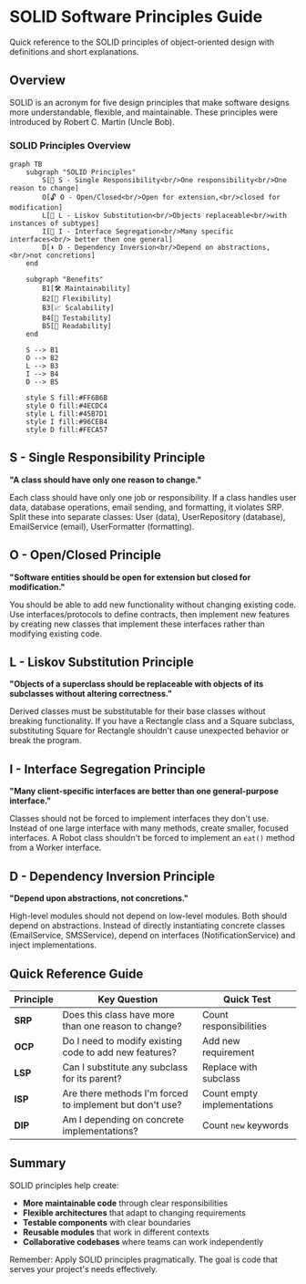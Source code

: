 # SOLID Software Principles Guide

Quick reference to the SOLID principles of object-oriented design with definitions and short explanations.

## Overview

SOLID is an acronym for five design principles that make software designs more understandable, flexible, and maintainable. These principles were introduced by Robert C. Martin (Uncle Bob).

### SOLID Principles Overview

```mermaid
graph TB
    subgraph "SOLID Principles"
        S[🎯 S - Single Responsibility<br/>One responsibility<br/>One reason to change]
        O[🔓 O - Open/Closed<br/>Open for extension,<br/>closed for modification]
        L[🔄 L - Liskov Substitution<br/>Objects replaceable<br/>with instances of subtypes]
        I[🔗 I - Interface Segregation<br/>Many specific interfaces<br/> better then one general]
        D[⬇️ D - Dependency Inversion<br/>Depend on abstractions,<br/>not concretions]
    end

    subgraph "Benefits"
        B1[🛠️ Maintainability]
        B2[🔄 Flexibility]
        B3[📈 Scalability]
        B4[🧪 Testability]
        B5[👥 Readability]
    end

    S --> B1
    O --> B2
    L --> B3
    I --> B4
    D --> B5

    style S fill:#FF6B6B
    style O fill:#4ECDC4
    style L fill:#45B7D1
    style I fill:#96CEB4
    style D fill:#FECA57
```

## S - Single Responsibility Principle

**"A class should have only one reason to change."**

Each class should have only one job or responsibility. If a class handles user data, database operations, email sending, and formatting, it violates SRP. Split these into separate classes: User (data), UserRepository (database), EmailService (email), UserFormatter (formatting).

## O - Open/Closed Principle

**"Software entities should be open for extension but closed for modification."**

You should be able to add new functionality without changing existing code. Use interfaces/protocols to define contracts, then implement new features by creating new classes that implement these interfaces rather than modifying existing code.

## L - Liskov Substitution Principle

**"Objects of a superclass should be replaceable with objects of its subclasses without altering correctness."**

Derived classes must be substitutable for their base classes without breaking functionality. If you have a Rectangle class and a Square subclass, substituting Square for Rectangle shouldn't cause unexpected behavior or break the program.

## I - Interface Segregation Principle

**"Many client-specific interfaces are better than one general-purpose interface."**

Classes should not be forced to implement interfaces they don't use. Instead of one large interface with many methods, create smaller, focused interfaces. A Robot class shouldn't be forced to implement an `eat()` method from a Worker interface.

## D - Dependency Inversion Principle

**"Depend upon abstractions, not concretions."**

High-level modules should not depend on low-level modules. Both should depend on abstractions. Instead of directly instantiating concrete classes (EmailService, SMSService), depend on interfaces (NotificationService) and inject implementations.

## Quick Reference Guide

| Principle | Key Question | Quick Test |
|-----------|--------------|------------|
| **SRP** | Does this class have more than one reason to change? | Count responsibilities |
| **OCP** | Do I need to modify existing code to add new features? | Add new requirement |
| **LSP** | Can I substitute any subclass for its parent? | Replace with subclass |
| **ISP** | Are there methods I'm forced to implement but don't use? | Count empty implementations |
| **DIP** | Am I depending on concrete implementations? | Count `new` keywords |

## Summary

SOLID principles help create:

- **More maintainable code** through clear responsibilities
- **Flexible architectures** that adapt to changing requirements
- **Testable components** with clear boundaries
- **Reusable modules** that work in different contexts
- **Collaborative codebases** where teams can work independently

Remember: Apply SOLID principles pragmatically. The goal is code that serves your project's needs effectively.
